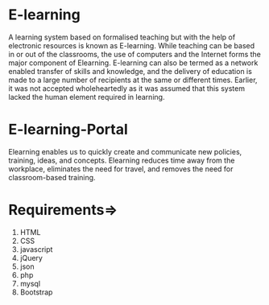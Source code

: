 # E-learning
A learning system based on formalised teaching but with the help of electronic
resources is known as E-learning. While teaching can be based in or out of the
classrooms, the use of computers and the Internet forms the major component of Elearning.
E-learning can also be termed as a network enabled transfer of skills and
knowledge, and the delivery of education is made to a large number of recipients at
the same or different times. Earlier, it was not accepted wholeheartedly as it was
assumed that this system lacked the human element required in learning.


# E-learning-Portal
Elearning enables us to quickly create and communicate new policies, training, ideas, and concepts. Elearning reduces time away from the workplace, eliminates the need for travel, and removes the need for classroom-based training.



# Requirements=>

1) HTML
2) CSS
3) javascript
4) jQuery
5) json
6) php
7) mysql
8) Bootstrap




